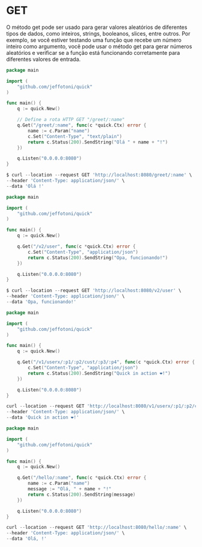 # GET

O método get pode ser usado para gerar valores aleatórios de diferentes tipos de dados, como inteiros, strings, booleanos, slices, entre outros. Por exemplo, se você estiver testando uma função que recebe um número inteiro como argumento, você pode usar o método get para gerar números aleatórios e verificar se a função está funcionando corretamente para diferentes valores de entrada.

```go
package main

import (
	"github.com/jeffotoni/quick"
)

func main() {
	q := quick.New()

	// Define a rota HTTP GET "/greet/:name"
	q.Get("/greet/:name", func(c *quick.Ctx) error {
		name := c.Param("name")
		c.Set("Content-Type", "text/plain")
		return c.Status(200).SendString("Olá " + name + "!")
	})

	q.Listen("0.0.0.0:8080")
}
```
```go
$ curl --location --request GET 'http://localhost:8080/greet/:name' \
--header 'Content-Type: application/json/' \
--data 'Olá !'
```

```go
package main

import (
	"github.com/jeffotoni/quick"
)

func main() {
	q := quick.New()

	q.Get("/v2/user", func(c *quick.Ctx) error {
		c.Set("Content-Type", "application/json")
		return c.Status(200).SendString("Opa, funcionando!")
	})

	q.Listen("0.0.0.0:8080")
}
```
```go
$ curl --location --request GET 'http://localhost:8080/v2/user' \
--header 'Content-Type: application/json/' \
--data 'Opa, funcionando!'
```

```go
package main

import (
	"github.com/jeffotoni/quick"
)

func main() {
	q := quick.New()

	q.Get("/v1/userx/:p1/:p2/cust/:p3/:p4", func(c *quick.Ctx) error {
		c.Set("Content-Type", "application/json")
		return c.Status(200).SendString("Quick in action ❤️!")
	})

	q.Listen("0.0.0.0:8080")
}
```
```go
curl --location --request GET 'http://localhost:8080/v1/userx/:p1/:p2/cust/:p3/:p4' \
--header 'Content-Type: application/json/' \
--data 'Quick in action ❤️!'
```

```go
package main

import (
	"github.com/jeffotoni/quick"
)

func main() {
	q := quick.New()

	q.Get("/hello/:name", func(c *quick.Ctx) error {
		name := c.Param("name")
		message := "Olá, " + name + "!"
		return c.Status(200).SendString(message)
	})

	q.Listen("0.0.0.0:8080")
}
```
```go
curl --location --request GET 'http://localhost:8080/hello/:name' \
--header 'Content-Type: application/json/' \
--data 'Olá, !'
```